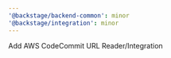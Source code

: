 ```yaml
---
'@backstage/backend-common': minor
'@backstage/integration': minor
---
```


Add AWS CodeCommit URL Reader/Integration
